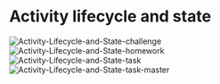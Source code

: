 # Activity lifecycle and state
 
![Activity-Lifecycle-and-State-challenge](https://user-images.githubusercontent.com/81136850/145679966-b40d710b-6641-424d-a795-db68eeea14bc.gif)
![Activity-Lifecycle-and-State-homework](https://user-images.githubusercontent.com/81136850/145679969-1fe58862-a550-4815-8836-f67583d29e49.gif)
![Activity-Lifecycle-and-State-task](https://user-images.githubusercontent.com/81136850/145679972-55dd909c-abe0-4d14-9602-26a30c9e3f19.gif)
![Activity-Lifecycle-and-State-task-master](https://user-images.githubusercontent.com/81136850/145679974-46a8463e-c51d-4cd5-ba1c-f1669d43fe42.gif)
